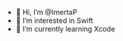 - 👋 Hi, I’m @ImertaP
- 👀 I’m interested in Swift
- 🌱 I’m currently learning Xcode


<!---
ImertaP/ImertaP is a ✨ special ✨ repository because its `README.md` (this file) appears on your GitHub profile.
You can click the Preview link to take a look at your changes.
--->
